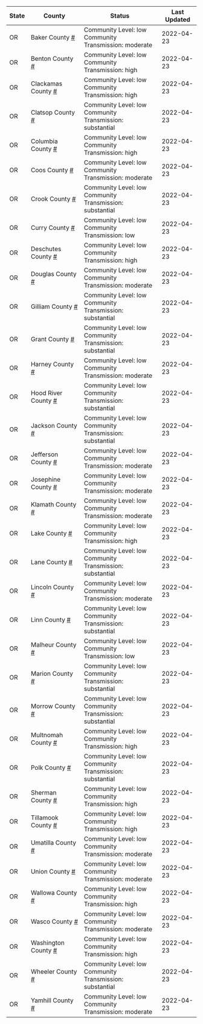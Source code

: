 State | County | Status | Last Updated
--- | --- | --- | --- 
OR | Baker County <a href="#baker_county">#</a> | <a name="baker_county"></a>Community Level: low<br/>Community Transmission: moderate | 2022-04-23
OR | Benton County <a href="#benton_county">#</a> | <a name="benton_county"></a>Community Level: low<br/>Community Transmission: high | 2022-04-23
OR | Clackamas County <a href="#clackamas_county">#</a> | <a name="clackamas_county"></a>Community Level: low<br/>Community Transmission: high | 2022-04-23
OR | Clatsop County <a href="#clatsop_county">#</a> | <a name="clatsop_county"></a>Community Level: low<br/>Community Transmission: substantial | 2022-04-23
OR | Columbia County <a href="#columbia_county">#</a> | <a name="columbia_county"></a>Community Level: low<br/>Community Transmission: high | 2022-04-23
OR | Coos County <a href="#coos_county">#</a> | <a name="coos_county"></a>Community Level: low<br/>Community Transmission: moderate | 2022-04-23
OR | Crook County <a href="#crook_county">#</a> | <a name="crook_county"></a>Community Level: low<br/>Community Transmission: substantial | 2022-04-23
OR | Curry County <a href="#curry_county">#</a> | <a name="curry_county"></a>Community Level: low<br/>Community Transmission: low | 2022-04-23
OR | Deschutes County <a href="#deschutes_county">#</a> | <a name="deschutes_county"></a>Community Level: low<br/>Community Transmission: high | 2022-04-23
OR | Douglas County <a href="#douglas_county">#</a> | <a name="douglas_county"></a>Community Level: low<br/>Community Transmission: moderate | 2022-04-23
OR | Gilliam County <a href="#gilliam_county">#</a> | <a name="gilliam_county"></a>Community Level: low<br/>Community Transmission: substantial | 2022-04-23
OR | Grant County <a href="#grant_county">#</a> | <a name="grant_county"></a>Community Level: low<br/>Community Transmission: substantial | 2022-04-23
OR | Harney County <a href="#harney_county">#</a> | <a name="harney_county"></a>Community Level: low<br/>Community Transmission: moderate | 2022-04-23
OR | Hood River County <a href="#hood_river_county">#</a> | <a name="hood_river_county"></a>Community Level: low<br/>Community Transmission: substantial | 2022-04-23
OR | Jackson County <a href="#jackson_county">#</a> | <a name="jackson_county"></a>Community Level: low<br/>Community Transmission: substantial | 2022-04-23
OR | Jefferson County <a href="#jefferson_county">#</a> | <a name="jefferson_county"></a>Community Level: low<br/>Community Transmission: moderate | 2022-04-23
OR | Josephine County <a href="#josephine_county">#</a> | <a name="josephine_county"></a>Community Level: low<br/>Community Transmission: moderate | 2022-04-23
OR | Klamath County <a href="#klamath_county">#</a> | <a name="klamath_county"></a>Community Level: low<br/>Community Transmission: moderate | 2022-04-23
OR | Lake County <a href="#lake_county">#</a> | <a name="lake_county"></a>Community Level: low<br/>Community Transmission: high | 2022-04-23
OR | Lane County <a href="#lane_county">#</a> | <a name="lane_county"></a>Community Level: low<br/>Community Transmission: substantial | 2022-04-23
OR | Lincoln County <a href="#lincoln_county">#</a> | <a name="lincoln_county"></a>Community Level: low<br/>Community Transmission: moderate | 2022-04-23
OR | Linn County <a href="#linn_county">#</a> | <a name="linn_county"></a>Community Level: low<br/>Community Transmission: substantial | 2022-04-23
OR | Malheur County <a href="#malheur_county">#</a> | <a name="malheur_county"></a>Community Level: low<br/>Community Transmission: low | 2022-04-23
OR | Marion County <a href="#marion_county">#</a> | <a name="marion_county"></a>Community Level: low<br/>Community Transmission: substantial | 2022-04-23
OR | Morrow County <a href="#morrow_county">#</a> | <a name="morrow_county"></a>Community Level: low<br/>Community Transmission: substantial | 2022-04-23
OR | Multnomah County <a href="#multnomah_county">#</a> | <a name="multnomah_county"></a>Community Level: low<br/>Community Transmission: high | 2022-04-23
OR | Polk County <a href="#polk_county">#</a> | <a name="polk_county"></a>Community Level: low<br/>Community Transmission: substantial | 2022-04-23
OR | Sherman County <a href="#sherman_county">#</a> | <a name="sherman_county"></a>Community Level: low<br/>Community Transmission: high | 2022-04-23
OR | Tillamook County <a href="#tillamook_county">#</a> | <a name="tillamook_county"></a>Community Level: low<br/>Community Transmission: high | 2022-04-23
OR | Umatilla County <a href="#umatilla_county">#</a> | <a name="umatilla_county"></a>Community Level: low<br/>Community Transmission: moderate | 2022-04-23
OR | Union County <a href="#union_county">#</a> | <a name="union_county"></a>Community Level: low<br/>Community Transmission: moderate | 2022-04-23
OR | Wallowa County <a href="#wallowa_county">#</a> | <a name="wallowa_county"></a>Community Level: low<br/>Community Transmission: high | 2022-04-23
OR | Wasco County <a href="#wasco_county">#</a> | <a name="wasco_county"></a>Community Level: low<br/>Community Transmission: moderate | 2022-04-23
OR | Washington County <a href="#washington_county">#</a> | <a name="washington_county"></a>Community Level: low<br/>Community Transmission: high | 2022-04-23
OR | Wheeler County <a href="#wheeler_county">#</a> | <a name="wheeler_county"></a>Community Level: low<br/>Community Transmission: substantial | 2022-04-23
OR | Yamhill County <a href="#yamhill_county">#</a> | <a name="yamhill_county"></a>Community Level: low<br/>Community Transmission: moderate | 2022-04-23
